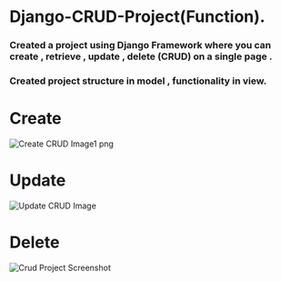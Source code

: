 # Django-CRUD-Project(Function).
### Created a project using Django Framework where you can create , retrieve , update , delete (CRUD) on a single page .
### Created project structure in model , functionality in view.

# Create
![Create CRUD Image1 png ](https://user-images.githubusercontent.com/60343610/114668495-71dfbc80-9d1e-11eb-8a6f-143259bfb72c.png)


# Update
![Update CRUD Image](https://user-images.githubusercontent.com/60343610/114667686-6770f300-9d1d-11eb-910f-5ea7ef3696e6.png)


# Delete
![Crud Project Screenshot](https://user-images.githubusercontent.com/60343610/114664704-b452ca80-9d19-11eb-803c-6893142db9ff.png)


